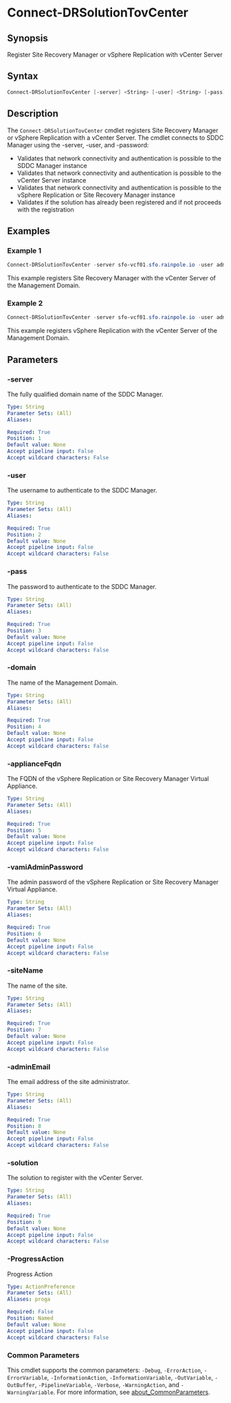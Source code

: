 # Connect-DRSolutionTovCenter

## Synopsis

Register Site Recovery Manager or vSphere Replication with vCenter Server

## Syntax

```powershell
Connect-DRSolutionTovCenter [-server] <String> [-user] <String> [-pass] <String> [-domain] <String> [-applianceFqdn] <String> [-vamiAdminPassword] <String> [-siteName] <String> [-adminEmail] <String> [-solution] <String> [-ProgressAction <ActionPreference>] [<CommonParameters>]
```

## Description

The `Connect-DRSolutionTovCenter` cmdlet registers Site Recovery Manager or vSphere Replication with a vCenter Server.
The cmdlet connects to SDDC Manager using the -server, -user, and -password:

- Validates that network connectivity and authentication is possible to the SDDC Manager instance
- Validates that network connectivity and authentication is possible to the vCenter Server instance
- Validates that network connectivity and authentication is possible to the vSphere Replication or Site Recovery Manager instance
- Validates if the solution has already been registered and if not proceeds with the registration

## Examples

### Example 1

```powershell
Connect-DRSolutionTovCenter -server sfo-vcf01.sfo.rainpole.io -user administrator@vsphere.local -pass VMw@re1! -domain sfo-m01 -applianceFqdn sfo-m01-srm01/sfo.rainpole.io -vamiAdminPassword VMw@re1! -siteName SFO-M01 -adminEmail "srm-administrator@rainpole.io" -solution SRM 
```

This example registers Site Recovery Manager with the vCenter Server of the Management Domain.

### Example 2

```powershell
Connect-DRSolutionTovCenter -server sfo-vcf01.sfo.rainpole.io -user administrator@vsphere.local -pass VMw@re1! -domain sfo-m01 -applianceFqdn sfo-m01-vrms01.sfo.rainpole.io -vamiAdminPassword VMw@re1! -siteName SFO-M01 -adminEmail "vrms-administrator@rainpole.io" -solution VRMS 
```

This example registers vSphere Replication with the vCenter Server of the Management Domain.

## Parameters

### -server

The fully qualified domain name of the SDDC Manager.

```yaml
Type: String
Parameter Sets: (All)
Aliases:

Required: True
Position: 1
Default value: None
Accept pipeline input: False
Accept wildcard characters: False
```

### -user

The username to authenticate to the SDDC Manager.

```yaml
Type: String
Parameter Sets: (All)
Aliases:

Required: True
Position: 2
Default value: None
Accept pipeline input: False
Accept wildcard characters: False
```

### -pass

The password to authenticate to the SDDC Manager.

```yaml
Type: String
Parameter Sets: (All)
Aliases:

Required: True
Position: 3
Default value: None
Accept pipeline input: False
Accept wildcard characters: False
```

### -domain

The name of the Management Domain.

```yaml
Type: String
Parameter Sets: (All)
Aliases:

Required: True
Position: 4
Default value: None
Accept pipeline input: False
Accept wildcard characters: False
```

### -applianceFqdn

The FQDN of the vSphere Replication or Site Recovery Manager Virtual Appliance.

```yaml
Type: String
Parameter Sets: (All)
Aliases:

Required: True
Position: 5
Default value: None
Accept pipeline input: False
Accept wildcard characters: False
```

### -vamiAdminPassword

The admin password of the vSphere Replication or Site Recovery Manager Virtual Appliance.

```yaml
Type: String
Parameter Sets: (All)
Aliases:

Required: True
Position: 6
Default value: None
Accept pipeline input: False
Accept wildcard characters: False
```

### -siteName

The name of the site.

```yaml
Type: String
Parameter Sets: (All)
Aliases:

Required: True
Position: 7
Default value: None
Accept pipeline input: False
Accept wildcard characters: False
```

### -adminEmail

The email address of the site administrator.

```yaml
Type: String
Parameter Sets: (All)
Aliases:

Required: True
Position: 8
Default value: None
Accept pipeline input: False
Accept wildcard characters: False
```

### -solution

The solution to register with the vCenter Server.

```yaml
Type: String
Parameter Sets: (All)
Aliases:

Required: True
Position: 9
Default value: None
Accept pipeline input: False
Accept wildcard characters: False
```

### -ProgressAction

Progress Action

```yaml
Type: ActionPreference
Parameter Sets: (All)
Aliases: proga

Required: False
Position: Named
Default value: None
Accept pipeline input: False
Accept wildcard characters: False
```

### Common Parameters

This cmdlet supports the common parameters: `-Debug`, `-ErrorAction`, `-ErrorVariable`, `-InformationAction`, `-InformationVariable`, `-OutVariable`, `-OutBuffer`, `-PipelineVariable`, `-Verbose`, `-WarningAction`, and `-WarningVariable`. For more information, see [about_CommonParameters](http://go.microsoft.com/fwlink/?LinkID=113216).
